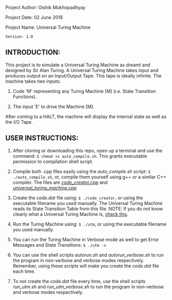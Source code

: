 Project Author:		Oishik Mukhopadhyay

Project Date:		02 June 2018

Project Name:		Universal Turing Machine
			          
	Version: 1.0
					
INTRODUCTION:
------------

This project is to simulate a Universal Turing Machine as dreamt and designed by Sir Alan Turing.
A Universal Turing Machine takes input and produces output on an Input/Output Tape. This tape is ideally infinite.
The machine takes two inputs:

1. Code 'M' representing any Turing Machine [M] (i.e. State Transition Functions).

2. The input 'E' to drive the Machine [M].

After coming to a HALT, the machine will display the internal state as well as the I/O Tape.

USER INSTRUCTIONS:
-----------------

1. 	After cloning or downloading this repo, open up a terminal and use the command:
		`$ chmod +x auto_compile.sh`.
	This grants executable permission to compilation shell script.

2.	Compile both .cpp files easily using the *auto_compile.sh* script:
		`$ ./auto_compile.sh`,
	or, compile them yourself using g++ or a similar C++ compiler. The files are [*code_creator.cpp*](code_creator.cpp) and [*universal_turing_machine.cpp*](universal_turing_machine.cpp)

3.	Create the *code.dat* file using:
		`$ ./code_creator`,
	or using the executable filename you used manually. The Universal Turing Machine reads its State Transition Table from this file. NOTE: If you do not know clearly what a Universal Turing Machine is, [check this](https://en.wikipedia.org/wiki/Universal_Turing_machine).

4.	Run the Turing Machine using:
		`$ ./utm`,
	or using the executable filename you used manually.

5.	You can run the Turing Machine in Verbose mode as well to get Error Messages and State Transitions:
		`$ ./utm -v`

6.	You can use the shell scripts *autorun.sh* and *autorun_verbose.sh* to run the program in non-verbose and verbose modes respectively. Remember, using these scripts will make you create the *code.dat* file each time.
	
7.	To not create the *code.dat* file every time, use the shell scripts *run_utm.sh* and *run_utm_verbose.sh* to run the program in non-verbose and verbose modes respectively. 
